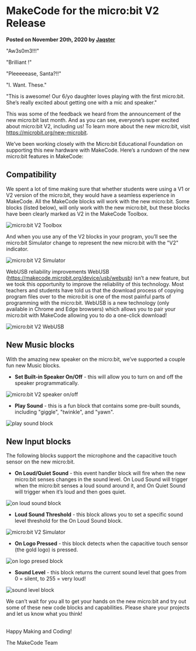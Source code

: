 # MakeCode for the micro:bit V2 Release

**Posted on November 20th, 2020 by [Jaqster](https://github.com/jaqster)**

"Aw3s0m3!!!"

"Brilliant !"

"Pleeeeease, Santa?!!"

"I. Want. These."

"This is awesome! Our 6/yo daughter loves playing with the first micro:bit. She’s really excited about getting one with a mic and speaker."

This was some of the feedback we heard from the announcement of the new micro:bit last month. And as you can see, everyone’s super excited about micro:bit V2, including us! To learn more about the new micro:bit, visit https://microbit.org/new-microbit.

We’ve been working closely with the Micro:bit Educational Foundation on supporting this new hardware with MakeCode. Here’s a rundown of the new micro:bit features in MakeCode:

## Compatibility

We spent a lot of time making sure that whether students were using a V1 or V2 version of the micro:bit, they would have a seamless experience in MakeCode. All the MakeCode blocks will work with the new micro:bit. Some blocks (listed below), will only work with the new micro:bit, but these blocks have been clearly marked as V2 in the MakeCode Toolbox.

![micro:bit V2 Toolbox](/static/blog/microbit/microbit-V2/v2-toolbox.png)

And when you use any of the V2 blocks in your program, you’ll see the micro:bit Simulator change to represent the new micro:bit with the "V2" indicator.

![micro:bit V2 Simulator](/static/blog/microbit/microbit-V2/simulator.png)

WebUSB reliability improvements WebUSB (https://makecode.microbit.org/device/usb/webusb) isn’t a new feature, but we took this opportunity to improve the reliability of this technology. Most teachers and students have told us that the download process of copying program files over to the micro:bit is one of the most painful parts of programming with the micro:bit. WebUSB is a new technology (only available in Chrome and Edge browsers) which allows you to pair your micro:bit with MakeCode allowing you to do a one-click download!

![micro:bit V2 WebUSB](/static/blog/microbit/microbit-V2/webusb.gif)

## New Music blocks

With the amazing new speaker on the micro:bit, we’ve supported a couple fun new Music blocks.

* **Set Built-in Speaker On/Off** - this will allow you to turn on and off the speaker programmatically.

![micro:bit V2 speaker on/off](/static/blog/microbit/microbit-V2/speaker-on-off.png)

* **Play Sound** - this is a fun block that contains some pre-built sounds, including "giggle", "twinkle", and "yawn".

![play sound block](/static/blog/microbit/microbit-V2/play-sound.png)

## New Input blocks

The following blocks support the microphone and the capacitive touch sensor on the new micro:bit.

* **On Loud/Quiet Sound** - this event handler block will fire when the new micro:bit senses changes in the sound level. On Loud Sound will trigger when the micro:bit senses a loud sound around it, and On Quiet Sound will trigger when it’s loud and then goes quiet.

![on loud sound block](/static/blog/microbit/microbit-V2/on-loud-sound.png)

* **Loud Sound Threshold** - this block allows you to set a specific sound level threshold for the On Loud Sound block.

![micro:bit V2 Simulator](/static/blog/microbit/microbit-V2/loud-sound-threshold.png)

* **On Logo Pressed** - this block detects when the capacitive touch sensor (the gold logo) is pressed.

![on logo presed block](/static/blog/microbit/microbit-V2/on-logo-pressed.png)

* **Sound Level** - this block returns the current sound level that goes from 0 = silent, to 255 = very loud!

![sound level block](/static/blog/microbit/microbit-V2/sound-level.png)

We can’t wait for you all to get your hands on the new micro:bit and try out some of these new code blocks and capabilities. Please share your projects and let us know what you think!

<br/>
Happy Making and Coding!

The MakeCode Team